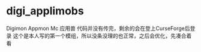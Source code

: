 # digi_applimobs
Digimon Appmon Mc 应用兽
代码并没有传完，剩余的会在登上CurseForge后登录
这个是本人写的第一个模组，所以没条没理的也正常，之后会优化，先凑合着看
